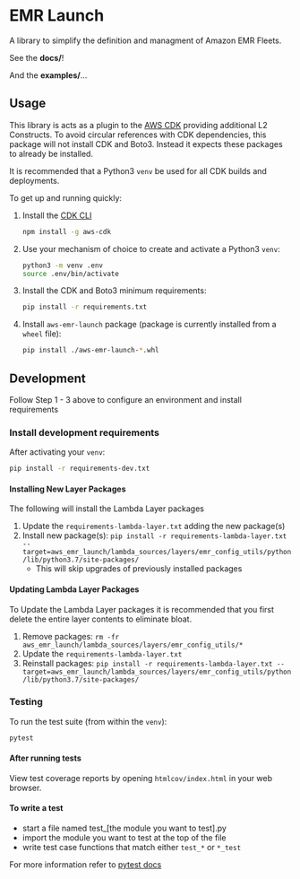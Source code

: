 # EMR Launch
A library to simplify the definition and managment of Amazon EMR Fleets.

See the __docs/__!

And the __examples/__...


## Usage
This library is acts as a plugin to the [AWS CDK](https://aws.amazon.com/cdk/) providing additional L2 Constructs. 
To avoid circular references with CDK dependencies, this package will not install CDK and Boto3. Instead it expects 
these packages to already be installed. 

It is recommended that a Python3 `venv` be used for all CDK builds and deployments.

To get up and running quickly:

1. Install the [CDK CLI](https://docs.aws.amazon.com/cdk/latest/guide/getting_started.html)
   ```bash
   npm install -g aws-cdk
   ```

2. Use your mechanism of choice to create and activate a Python3 `venv`:
   ```bash
   python3 -m venv .env
   source .env/bin/activate
   ```

3. Install the CDK and Boto3 minimum requirements:
   ```bash
   pip install -r requirements.txt
   ```

4. Install `aws-emr-launch` package (package is currently installed from a `wheel` file):
   ```bash
   pip install ./aws-emr-launch-*.whl
   ```


## Development
Follow Step 1 - 3 above to configure an environment and install requirements

### Install development requirements
After activating your `venv`:
```bash
pip install -r requirements-dev.txt
```

#### Installing New Layer Packages
The following will install the Lambda Layer packages 
1. Update the `requirements-lambda-layer.txt` adding the new package(s)
2. Install new package(s): `pip install -r requirements-lambda-layer.txt --target=aws_emr_launch/lambda_sources/layers/emr_config_utils/python/lib/python3.7/site-packages/`
   - This will skip upgrades of previously installed packages

#### Updating Lambda Layer Packages
To Update the Lambda Layer packages it is recommended that you first delete the entire layer contents to eliminate bloat.
1. Remove packages: `rm -fr aws_emr_launch/lambda_sources/layers/emr_config_utils/*`
2. Update the `requirements-lambda-layer.txt`
3. Reinstall packages: `pip install -r requirements-lambda-layer.txt --target=aws_emr_launch/lambda_sources/layers/emr_config_utils/python/lib/python3.7/site-packages/`


### Testing
To run the test suite (from within the `venv`):
```bash
pytest
```

#### After running tests
View test coverage reports by opening `htmlcov/index.html` in your web browser.

#### To write a test
* start a file named test_[the module you want to test].py
* import the module you want to test at the top of the file
* write test case functions that match either `test_*` or `*_test`

For more information refer to [pytest docs](https://docs.pytest.org/en/latest/getting-started.html)

